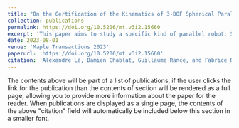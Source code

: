 ```yaml
---
title: "On the Certification of the Kinematics of 3-DOF Spherical Parallel Manipulators"
collection: publications
permalink: https://doi.org/10.5206/mt.v3i2.15660
excerpt: 'This paper aims to study a specific kind of parallel robot: Spherical Parallel Manipulators (SPM) that are capable of unlimited rolling. A focus is made on the kinematics of such mechanisms, especially taking into account uncertainties (e.g. on conception & fabrication parameters, measures) and their propagations. Such considerations are crucial if we want to control our robot correctly without any undesirable behavior in its workspace (e.g. effects of singularities). In this paper, we will consider two different approaches to study the kinematics and the singularities of the robot of interest: symbolic and semi-numerical. By doing so, we can compute a singularity-free zone in the work- and joint spaces, considering given uncertainties on the parameters. In this zone, we can use any control law to inertially stabilize the upper platform of the robot.'
date: 2023-08-01
venue: 'Maple Transactions 2023'
paperurl: 'https://doi.org/10.5206/mt.v3i2.15660'
citation: 'Alexandre Lê, Damien Chablat, Guillaume Rance, and Fabrice Rouillier. 2023. On the Certification of theKinematics of 3-DOF Spherical Parallel Manipulators. Maple Trans. 3, 2, Article 15660 (August 2023), 17 pages.'
---
```


The contents above will be part of a list of publications, if the user clicks the link for the publication than the contents of section will be rendered as a full page, allowing you to provide more information about the paper for the reader. When publications are displayed as a single page, the contents of the above "citation" field will automatically be included below this section in a smaller font.

